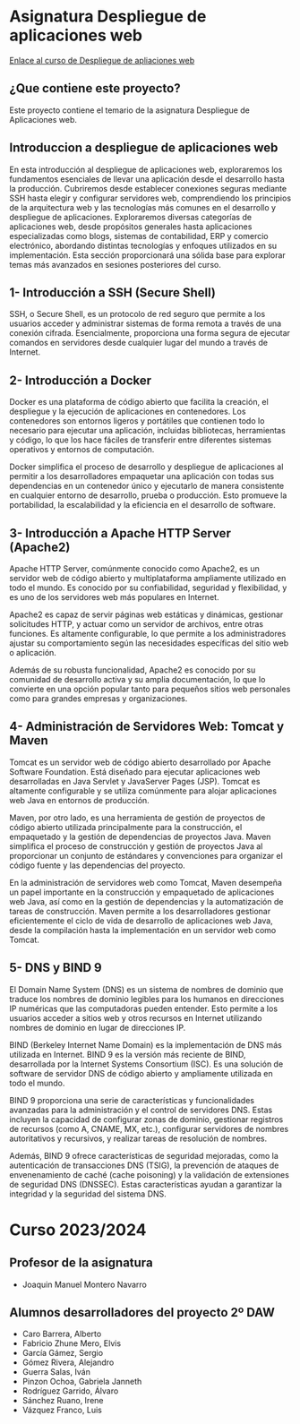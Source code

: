 # Asignatura Despliegue de aplicaciones web

[Enlace al curso de Despliegue de apliaciones web](https://iespsur.github.io/daweb/)

## ¿Que contiene este proyecto?

Este proyecto contiene el temario de la asignatura Despliegue de Aplicaciones web.

## Introduccion a despliegue de aplicaciones web

En esta introducción al despliegue de aplicaciones web, exploraremos los fundamentos esenciales de llevar una aplicación desde el desarrollo hasta la producción. Cubriremos desde establecer conexiones seguras mediante SSH hasta elegir y configurar servidores web, comprendiendo los principios de la arquitectura web y las tecnologías más comunes en el desarrollo y despliegue de aplicaciones. Exploraremos diversas categorías de aplicaciones web, desde propósitos generales hasta aplicaciones especializadas como blogs, sistemas de contabilidad, ERP y comercio electrónico, abordando distintas tecnologías y enfoques utilizados en su implementación. Esta sección proporcionará una sólida base para explorar temas más avanzados en sesiones posteriores del curso.

## 1- Introducción a SSH (Secure Shell)

SSH, o Secure Shell, es un protocolo de red seguro que permite a los usuarios acceder y administrar sistemas de forma remota a través de una conexión cifrada. Esencialmente, proporciona una forma segura de ejecutar comandos en servidores desde cualquier lugar del mundo a través de Internet.

## 2- Introducción a Docker

Docker es una plataforma de código abierto que facilita la creación, el despliegue y la ejecución de aplicaciones en contenedores. Los contenedores son entornos ligeros y portátiles que contienen todo lo necesario para ejecutar una aplicación, incluidas bibliotecas, herramientas y código, lo que los hace fáciles de transferir entre diferentes sistemas operativos y entornos de computación.

Docker simplifica el proceso de desarrollo y despliegue de aplicaciones al permitir a los desarrolladores empaquetar una aplicación con todas sus dependencias en un contenedor único y ejecutarlo de manera consistente en cualquier entorno de desarrollo, prueba o producción. Esto promueve la portabilidad, la escalabilidad y la eficiencia en el desarrollo de software.

## 3- Introducción a Apache HTTP Server (Apache2)

Apache HTTP Server, comúnmente conocido como Apache2, es un servidor web de código abierto y multiplataforma ampliamente utilizado en todo el mundo. Es conocido por su confiabilidad, seguridad y flexibilidad, y es uno de los servidores web más populares en Internet.

Apache2 es capaz de servir páginas web estáticas y dinámicas, gestionar solicitudes HTTP, y actuar como un servidor de archivos, entre otras funciones. Es altamente configurable, lo que permite a los administradores ajustar su comportamiento según las necesidades específicas del sitio web o aplicación.

Además de su robusta funcionalidad, Apache2 es conocido por su comunidad de desarrollo activa y su amplia documentación, lo que lo convierte en una opción popular tanto para pequeños sitios web personales como para grandes empresas y organizaciones.

## 4- Administración de Servidores Web: Tomcat y Maven

Tomcat es un servidor web de código abierto desarrollado por Apache Software Foundation. Está diseñado para ejecutar aplicaciones web desarrolladas en Java Servlet y JavaServer Pages (JSP). Tomcat es altamente configurable y se utiliza comúnmente para alojar aplicaciones web Java en entornos de producción.

Maven, por otro lado, es una herramienta de gestión de proyectos de código abierto utilizada principalmente para la construcción, el empaquetado y la gestión de dependencias de proyectos Java. Maven simplifica el proceso de construcción y gestión de proyectos Java al proporcionar un conjunto de estándares y convenciones para organizar el código fuente y las dependencias del proyecto.

En la administración de servidores web como Tomcat, Maven desempeña un papel importante en la construcción y empaquetado de aplicaciones web Java, así como en la gestión de dependencias y la automatización de tareas de construcción. Maven permite a los desarrolladores gestionar eficientemente el ciclo de vida de desarrollo de aplicaciones web Java, desde la compilación hasta la implementación en un servidor web como Tomcat.

## 5- DNS y BIND 9

El Domain Name System (DNS) es un sistema de nombres de dominio que traduce los nombres de dominio legibles para los humanos en direcciones IP numéricas que las computadoras pueden entender. Esto permite a los usuarios acceder a sitios web y otros recursos en Internet utilizando nombres de dominio en lugar de direcciones IP.

BIND (Berkeley Internet Name Domain) es la implementación de DNS más utilizada en Internet. BIND 9 es la versión más reciente de BIND, desarrollada por la Internet Systems Consortium (ISC). Es una solución de software de servidor DNS de código abierto y ampliamente utilizada en todo el mundo.

BIND 9 proporciona una serie de características y funcionalidades avanzadas para la administración y el control de servidores DNS. Estas incluyen la capacidad de configurar zonas de dominio, gestionar registros de recursos (como A, CNAME, MX, etc.), configurar servidores de nombres autoritativos y recursivos, y realizar tareas de resolución de nombres.

Además, BIND 9 ofrece características de seguridad mejoradas, como la autenticación de transacciones DNS (TSIG), la prevención de ataques de envenenamiento de caché (cache poisoning) y la validación de extensiones de seguridad DNS (DNSSEC). Estas características ayudan a garantizar la integridad y la seguridad del sistema DNS.


# Curso 2023/2024

## Profesor de la asignatura

- Joaquin Manuel Montero Navarro

## Alumnos desarrolladores del proyecto 2º DAW

- Caro Barrera, Alberto
- Fabricio Zhune Mero, Elvis
- García Gámez, Sergio
- Gómez Rivera, Alejandro
- Guerra Salas, Iván
- Pinzon Ochoa, Gabriela Janneth
- Rodríguez Garrido, Álvaro
- Sánchez Ruano, Irene
- Vázquez Franco, Luis